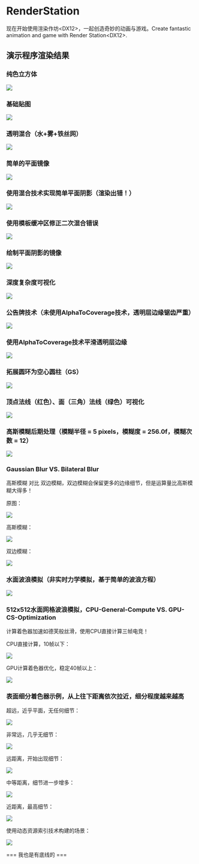 # RenderStation
现在开始使用渲染作坊&lt;DX12>，一起创造奇妙的动画与游戏。Create fantastic animation and game with Render Station&lt;DX12>.

## 演示程序渲染结果

### 纯色立方体

![](https://raw.githubusercontent.com/yiyaowen/render-station-demo-image/main/root_descriptor_table.png)

### 基础贴图

![](https://raw.githubusercontent.com/yiyaowen/render-station-demo-image/main/import_texture.png)

### 透明混合（水+雾+铁丝网）

![](https://raw.githubusercontent.com/yiyaowen/render-station-demo-image/main/ps_blend.png)

### 简单的平面镜像

![](https://raw.githubusercontent.com/yiyaowen/render-station-demo-image/main/basic_stencil_tech.png)

### 使用混合技术实现简单平面阴影（渲染出错！）

![](https://raw.githubusercontent.com/yiyaowen/render-station-demo-image/main/double_blend_error.png)

### 使用模板缓冲区修正二次混合错误

![](https://raw.githubusercontent.com/yiyaowen/render-station-demo-image/main/use_stencil_avoid_double_blend.png)

### 绘制平面阴影的镜像

![](https://raw.githubusercontent.com/yiyaowen/render-station-demo-image/main/planar_shadow_mirror.png)

### 深度复杂度可视化

![](https://raw.githubusercontent.com/yiyaowen/render-station-demo-image/main/depth_complexity_with_blend_add.png)

### 公告牌技术（未使用AlphaToCoverage技术，透明层边缘锯齿严重）

![](https://raw.githubusercontent.com/yiyaowen/render-station-demo-image/main/noMSAA-noAlphaToCoverageEnable-jagged.png)

### 使用AlphaToCoverage技术平滑透明层边缘

![](https://raw.githubusercontent.com/yiyaowen/render-station-demo-image/main/doMSAA-doAlphaToCoverage-anti_alias_smooth.png)

### 拓展圆环为空心圆柱（GS）

![](https://raw.githubusercontent.com/yiyaowen/render-station-demo-image/main/generate_side_cylinder_from_cap_ring_with_gs.png)

### 顶点法线（红色）、面（三角）法线（绿色）可视化

![](https://raw.githubusercontent.com/yiyaowen/render-station-demo-image/main/red_ver_normal_green_tri_normal_visible.png)

### 高斯模糊后期处理（模糊半径 = 5 pixels，模糊度 = 256.0f，模糊次数 = 12）

![](https://raw.githubusercontent.com/yiyaowen/render-station-demo-image/main/gaussian_blur_series/blur_king/gaussian_blur_radius=5_grade=256_count=12.png)

### Gaussian Blur VS. Bilateral Blur

高斯模糊 对比 双边模糊，双边模糊会保留更多的边缘细节，但是运算量比高斯模糊大得多！

原图：

![](https://raw.githubusercontent.com/yiyaowen/render-station-demo-image/main/origin.png)

高斯模糊：

![](https://raw.githubusercontent.com/yiyaowen/render-station-demo-image/main/gaussian-blur-r=5pixels-g=256.0f-c=1.png)

双边模糊：

![](https://raw.githubusercontent.com/yiyaowen/render-station-demo-image/main/bilateral-blur-r=5pixels-dg=256.0f-gg=0.1f-c=1.png)

### 水面波浪模拟（非实时力学模拟，基于简单的波浪方程）

![](https://raw.githubusercontent.com/yiyaowen/render-station-demo-image/main/wave-simulation.png)

### 512x512水面网格波浪模拟，CPU-General-Compute VS. GPU-CS-Optimization

计算着色器加速如德芙般丝滑，使用CPU直接计算三帧电竞！

CPU直接计算，10帧以下：

![](https://raw.githubusercontent.com/yiyaowen/render-station-demo-image/main/wave_simulation_with_CPU_general_compute.png)

GPU计算着色器优化，稳定40帧以上：

![](https://raw.githubusercontent.com/yiyaowen/render-station-demo-image/main/wave_simulation_with_GPU_CS_optimization.png)

### 表面细分着色器示例，从上往下距离依次拉近，细分程度越来越高

超远，近乎平面，无任何细节：

![](https://raw.githubusercontent.com/yiyaowen/render-station-demo-image/main/hill-tessellation-flat.png)

非常远，几乎无细节：

![](https://raw.githubusercontent.com/yiyaowen/render-station-demo-image/main/hill-tessellation-very-far.png)

远距离，开始出现细节：

![](https://raw.githubusercontent.com/yiyaowen/render-station-demo-image/main/hill-tessellation-far.png)

中等距离，细节进一步增多：

![](https://raw.githubusercontent.com/yiyaowen/render-station-demo-image/main/hill-tessellation-middle.png)

近距离，最高细节：

![](https://raw.githubusercontent.com/yiyaowen/render-station-demo-image/main/hill-tessellation-near.png)

使用动态资源索引技术构建的场景：

![](https://raw.githubusercontent.com/yiyaowen/render-station-demo-image/main/a_test_scene_with_dynamic_resource_index.png)

=== 我也是有底线的 ===
